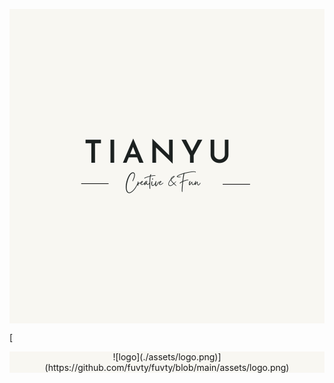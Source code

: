 <p align="center">
    <p style="background-color: #f8f7f2;">
    <img src="./assets/logo.png" alt="logo" />
   	</p>
</p>
[<div align=center /> <p style="background-color: #f8f7f2">![logo](./assets/logo.png)](https://github.com/fuvty/fuvty/blob/main/assets/logo.png)